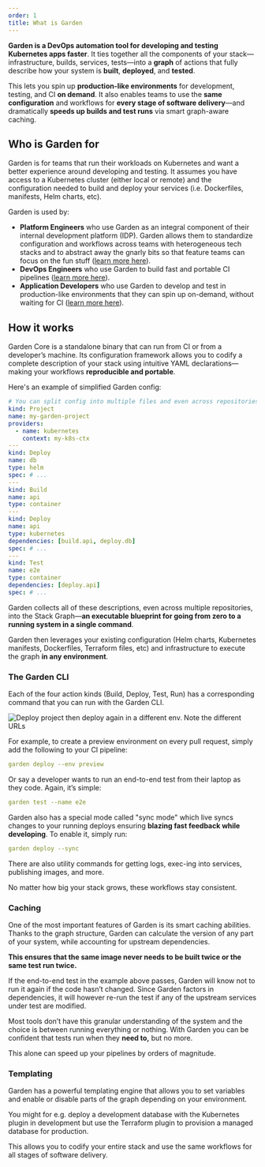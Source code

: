 ```yaml
---
order: 1
title: What is Garden
---
```


**Garden is a DevOps automation tool for developing and testing Kubernetes apps faster**. It ties together all the components of your stack—infrastructure, builds, services, tests—into a **graph** of actions that fully describe how your system is **built**, **deployed**, and **tested**.

This lets you spin up **production-like environments** for development, testing, and CI **on demand**. It also enables teams to use the **same configuration** and workflows for **every stage of software delivery**—and dramatically **speeds up builds and test runs** via smart graph-aware caching.

## Who is Garden for

Garden is for teams that run their workloads on Kubernetes and want a better experience around developing and testing. It assumes you have access to a Kubernetes cluster (either local or remote) and the configuration needed to build and deploy your services (i.e. Dockerfiles, manifests, Helm charts, etc).

Garden is used by:

* **Platform Engineers** who use Garden as an integral component of their internal development platform (IDP). Garden allows them to standardize configuration and workflows across teams with heterogeneous tech stacks and to abstract away the gnarly bits so that feature teams can focus on the fun stuff ([learn more here](./use-cases/jumpstart-idp.md)).
* **DevOps Engineers** who use Garden to build fast and portable CI pipelines ([learn more here](./use-cases/portable-ci-pipelines.md)).
* **Application Developers** who use Garden to develop and test in production-like environments that they can spin up on-demand, without waiting for CI ([learn more here](./use-cases/local-development-remote-clusters.md)).

## How it works

Garden Core is a standalone binary that can run from CI or from a developer’s machine. Its configuration framework allows you to codify a complete description of your stack using intuitive YAML declarations—making your workflows **reproducible and portable**.

Here's an example of simplified Garden config:

```yaml
# You can split config into multiple files and even across repositories!
kind: Project
name: my-garden-project
providers:
  - name: kubernetes
    context: my-k8s-ctx
---
kind: Deploy
name: db
type: helm
spec: # ...
---
kind: Build
name: api
type: container
---
kind: Deploy
name: api
type: kubernetes
dependencies: [build.api, deploy.db]
spec: # ...
---
kind: Test
name: e2e
type: container
dependencies: [deploy.api]
spec: # ...
```

Garden collects all of these descriptions, even across multiple repositories, into the Stack Graph—**an executable blueprint for going from zero to a running system in a single command**.

Garden then leverages your existing configuration (Helm charts, Kubernetes manifests, Dockerfiles, Terraform files, etc) and infrastructure to execute the graph **in any environment**.

### The Garden CLI

Each of the four action kinds (Build, Deploy, Test, Run) has a corresponding command that you can run with the Garden CLI.

![Deploy project then deploy again in a different env. Note the different URLs](https://github.com/garden-io/garden/assets/5373776/bdac24a9-4e77-47f4-87dd-c68730fb601a)

For example, to create a preview environment on every pull request, simply add the following to your CI pipeline:

```yaml
garden deploy --env preview
```

Or say a developer wants to run an end-to-end test from their laptop as they code. Again, it’s simple:

```yaml
garden test --name e2e
```

Garden also has a special mode called "sync mode" which live syncs changes to your running deploys ensuring **blazing fast feedback while developing**. To enable it, simply run:

```yaml
garden deploy --sync
```

There are also utility commands for getting logs, exec-ing into services, publishing images, and more.

No matter how big your stack grows, these workflows stay consistent.

### Caching

One of the most important features of Garden is its smart caching abilities. Thanks to the graph structure, Garden can calculate the version of any part of your system, while accounting for upstream dependencies.

**This ensures that the same image never needs to be built twice or the same test run twice.**

If the end-to-end test in the example above passes, Garden will know not to run it again if the code hasn’t changed. Since Garden factors in dependencies, it will however re-run the test if any of the upstream services under test are modified.

Most tools don’t have this granular understanding of the system and the choice is between running everything or nothing. With Garden you can be confident that tests run when they **need to,** but no more.

This alone can speed up your pipelines by orders of magnitude.

### Templating

Garden has a powerful templating engine that allows you to set variables and enable or disable parts of the graph depending on your environment.

You might for e.g. deploy a development database with the Kubernetes plugin in development but use the Terraform plugin to provision a managed database for production.

This allows you to codify your entire stack and use the same workflows for all stages of software delivery.

